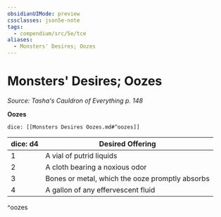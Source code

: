 ```yaml
---
obsidianUIMode: preview
cssclasses: json5e-note
tags:
  - compendium/src/5e/tce
aliases:
  - Monsters' Desires; Oozes
---
```

# Monsters' Desires; Oozes
*Source: Tasha's Cauldron of Everything p. 148* 

**Oozes**

`dice: [[Monsters Desires Oozes.md#^oozes]]`

| dice: d4 | Desired Offering |
|----------|------------------|
| 1 | A vial of putrid liquids |
| 2 | A cloth bearing a noxious odor |
| 3 | Bones or metal, which the ooze promptly absorbs |
| 4 | A gallon of any effervescent fluid |
^oozes
